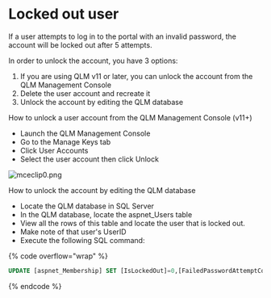 # Locked out user

If a user attempts to log in to the portal with an invalid password, the account will be locked out after 5 attempts.

In order to unlock the account, you have 3 options:

1. If you are using QLM v11 or later, you can unlock the account from the QLM Management Console
2. Delete the user account and recreate it
3. Unlock the account by editing the QLM database

&#x20;How to unlock a user account from the QLM Management Console (v11+)

* Launch the QLM Management Console
* Go to the Manage Keys tab
* Click User Accounts
* Select the user account then click Unlock

![mceclip0.png](https://support.soraco.co/hc/article\_attachments/360035520851/mceclip0.png)

&#x20;How to unlock the account by editing the QLM database

* Locate the QLM database in SQL Server
* In the QLM database, locate the aspnet\_Users table
* View all the rows of this table and locate the user that is locked out.
* Make note of that user's UserID&#x20;
* Execute the following SQL command:

{% code overflow="wrap" %}
```sql
UPDATE [aspnet_Membership] SET [IsLockedOut]=0,[FailedPasswordAttemptCount] = 0 WHERE UserID='The USER ID OF THE LOCKED OUT USER'
```
{% endcode %}
